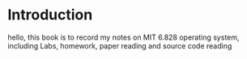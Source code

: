 # Introduction

hello, this book is to record my notes on MIT 6.828 operating system, including Labs, homework, paper reading and source code reading